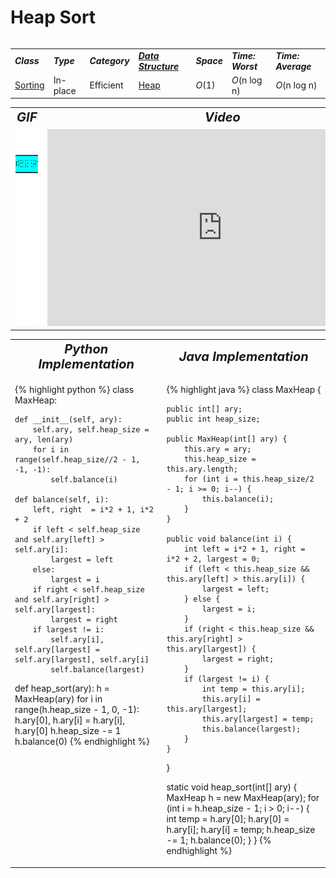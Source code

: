 # Heap Sort
<table>
    <tr>
        <table>
            <tr>
                <td><strong><i>Class</i></strong></td>
                <td><strong><i>Type</i></strong></td>
                <td><strong><i>Category</i></strong></td>
                <td><strong><i><a href="/quickreference/DataStructures/DataStructures">Data Structure</a></i></strong></td>
                <td><strong><i>Space</i></strong></td>
                <td><strong><i>Time: Worst</i></strong></td>
                <td><strong><i>Time: Average</i></strong></td>
            </tr>
            <tr>
                <td><a href="/quickreference/Sorting/Sorting">Sorting</a></td>
                <td>In-place</td>
                <td>Efficient</td>
                <td><a href="/quickreference/DataStructures/Heap/Heap">Heap</a></td>
                <td><i>O</i>(1)</td>
                <td><i>O</i>(n log n)</td>
                <td><i>O</i>(n log n)</td>
            </tr>
        </table>
    </tr>
    <tr>
        <table>
            <tr style="text-align: center; font-size:20px;">
                <td><strong><i>GIF</i></strong></td>
                <td><strong><i>Video</i></strong></td>
            </tr>
            <tr>
                <td style="text-align: center;"><img src="HeapSort.gif" alt="Heap Sort GIF" style="width: auto; height: 315px;"/></td>
                <td style="text-align: center;"><iframe width="560" height="315" src="https://www.youtube.com/embed/2DmK_H7IdTo" frameborder="0" allow="accelerometer; autoplay; encrypted-media; gyroscope; picture-in-picture" allowfullscreen></iframe></td>
            </tr>
        </table>
    </tr>
    <tr>
        <table>
            <tr style="text-align: center; font-size:20px;">
                <td><strong><i>Python Implementation</i></strong></td>
                <td><strong><i>Java Implementation</i></strong></td>
            </tr>
            <tr>
                <td class="code" markdown="block" style="vertical-align: top;">
                    
{% highlight python %}
class MaxHeap:
    
    def __init__(self, ary):
        self.ary, self.heap_size = ary, len(ary)
        for i in range(self.heap_size//2 - 1, -1, -1):
            self.balance(i)
      
    def balance(self, i):
        left, right  = i*2 + 1, i*2 + 2
        if left < self.heap_size and self.ary[left] > self.ary[i]:
            largest = left
        else:
            largest = i
        if right < self.heap_size and self.ary[right] > self.ary[largest]:
            largest = right
        if largest != i:
            self.ary[i], self.ary[largest] = self.ary[largest], self.ary[i]
            self.balance(largest)
        
def heap_sort(ary):
    h = MaxHeap(ary)
    for i in range(h.heap_size - 1, 0, -1):
        h.ary[0], h.ary[i] = h.ary[i], h.ary[0]
        h.heap_size -= 1
        h.balance(0)
{% endhighlight %}

<td class="code" markdown="block" style="vertical-align: top;">
    
{% highlight java %}
class MaxHeap {
    
    public int[] ary;
    public int heap_size;

    public MaxHeap(int[] ary) {
        this.ary = ary;
        this.heap_size = this.ary.length;
        for (int i = this.heap_size/2 - 1; i >= 0; i--) {
            this.balance(i);
        }
    }

    public void balance(int i) {
        int left = i*2 + 1, right = i*2 + 2, largest = 0;
        if (left < this.heap_size && this.ary[left] > this.ary[i]) {
            largest = left;
        } else {
            largest = i;
        }
        if (right < this.heap_size && this.ary[right] > this.ary[largest]) {
            largest = right;
        }
        if (largest != i) {
            int temp = this.ary[i];
            this.ary[i] = this.ary[largest];
            this.ary[largest] = temp;
            this.balance(largest);
        }
    }
}
    
static void heap_sort(int[] ary) {
    MaxHeap h = new MaxHeap(ary);
    for (int i = h.heap_size - 1; i > 0; i--) {
        int temp = h.ary[0];
        h.ary[0] = h.ary[i];
        h.ary[i] = temp;
        h.heap_size -= 1;
        h.balance(0);
    }
}
{% endhighlight %}